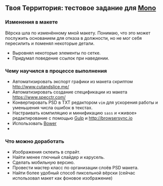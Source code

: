 ## Твоя Территория: тестовое задание для [Mono](http://monodigital.ru)

### Изменения в макете

Вёрска шла по изменённому мной макету. Понимаю, что это может послужить основанием для отказа в должности, но не мог себя пересилить и поменял некоторые детали.

* Выровнял некоторые элементы по сетке.
* Придумал поведение ссылок при наведении.

### Чему научился в процессе выполнения

* Автоматизировать экспорт графики из макета скриптом http://www.cutandslice.me/
* Автоматизировать создание спецификации из макета https://www.specctr.com/
* Конвертировать PSD в TXT редактором ```vim``` для ускорения работы и уменьшения числа ошибок в текстах.
* Настраивать компиляцию и минификацию ```sass``` и «живое» редактирование с помощью [Gulp](http://gulpjs.com/) и http://browsersync.io
* Использовать [Bower](http://bower.io/)
* 

### Что можно доработать

* Изображения склеить в спрайт.
* Найти менее глючный слайдер и карусель.
* Сделать мобильную версию.
* Провести мастер класс по организации слоёв PSD макета.
* Найти более удобный способ пиксельной вёрски (сейчас использовал макет как фоновое изображение)

